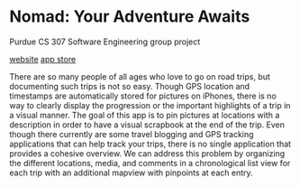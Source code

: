 # Nomad: Your Adventure Awaits
Purdue CS 307 Software Engineering group project

<a href="http://kristinbeese.com/project-nomad/">website</a>
<a href="https://appsto.re/us/-Rqfcb.i">app store</a>

There are so many people of all ages who love to go on road trips, but documenting such trips is not so easy. Though GPS location and timestamps are automatically stored for pictures on iPhones, there is no way to clearly display the progression or the important highlights of a trip in a visual manner. The goal of this app is to pin pictures at locations with a description in order to have a visual scrapbook at the end of the trip. Even though there currently are some travel blogging and GPS tracking applications that can help track your trips, there is no single application that provides a cohesive overview. We can address this problem by organizing the different locations, media, and comments in a chronological list view for each trip with an additional mapview with pinpoints at each entry.
